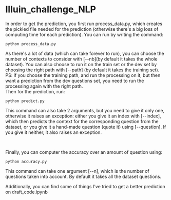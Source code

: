 # Illuin_challenge_NLP

In order to get the prediction, you first run process_data.py, which creates the pickled file needed for the prediction (otherwise there's a big loss of computing time for each prediction). You can run by writing the command:
````
python process_data.py
`````

As there's a lot of data (which can take forever to run), you can choose the number of contexts to consider with [--nb](by default it takes the whole dataset). You can also choose to run it on the train set or the dev set by choosing the right path with [--path] (by default it takes the training set). PS: if you choose the training path, and run the processing on it, but then want a prediction from the dev questions set, you need to run the processing again with the right path.
<br>
Then for the prediction, run:
````
python predict.py
`````

This command can also take 2 arguments, but you need to give it only one, otherwise it raises an exception: either you give it an index with [--index], which then predicts the context for the corresponding question from the dataset, or you give it a hand-made question (quote it) using [--question]. If you give it neither, it also raises an exception.

<br>

Finally, you can computer the accuracy over an amount of question using:
````
python accuracy.py
`````

This command can take one argument [--n], which is the number of questions taken into account. By default it takes all the dataset questions.
<br>

Additionally, you can find some of things I've tried to get a better prediction on draft_code.ipynb
